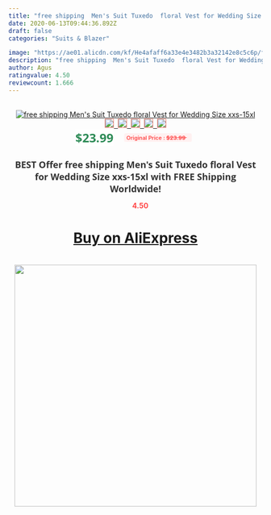 ```yaml
---
title: "free shipping  Men's Suit Tuxedo  floral Vest for Wedding Size xxs-15xl"
date: 2020-06-13T09:44:36.892Z
draft: false
categories: "Suits & Blazer"

image: "https://ae01.alicdn.com/kf/He4afaff6a33e4e3482b3a32142e8c5c6p/free-shipping-Men-s-Suit-Tuxedo-floral-Vest-for-Wedding-Size-xxs-15xl.jpg"
description: "free shipping  Men's Suit Tuxedo  floral Vest for Wedding Size xxs-15xl"
author: Agus
ratingvalue: 4.50
reviewcount: 1.666
---
```

<br>
<div style="text-align: center;">
<a href="https://s.click.aliexpress.com/e/_9GVT9F" target="_blank" rel="nofollow noopener noreferrer"><img alt="free shipping  Men's Suit Tuxedo  floral Vest for Wedding Size xxs-15xl" class="magnifier-image" src="https://ae01.alicdn.com/kf/He4afaff6a33e4e3482b3a32142e8c5c6p/free-shipping-Men-s-Suit-Tuxedo-floral-Vest-for-Wedding-Size-xxs-15xl.jpg_640x640.jpg">
<br>
<img style="border:1px solid salmon" src="https://ae01.alicdn.com/kf/He4afaff6a33e4e3482b3a32142e8c5c6p/free-shipping-Men-s-Suit-Tuxedo-floral-Vest-for-Wedding-Size-xxs-15xl.jpg_120x120.jpg">&nbsp;&nbsp;<img style="border:1px solid salmon" src="_120x120.jpg">&nbsp;&nbsp;<img style="border:1px solid salmon" src="_120x120.jpg">&nbsp;&nbsp;<img style="border:1px solid salmon" src="_120x120.jpg">&nbsp;&nbsp;<img style="border:1px solid salmon" src="_120x120.jpg"></a></div><br0>
<div style="text-align: center;"><span style="background-color: white; border: 0px; box-sizing: border-box; color: seagreen; display: inline-block; font-family: &quot;open sans&quot; , &quot;arial&quot; , &quot;helvetica&quot; , sans-serif , &quot;heiti&quot;; font-size: 24px; font-stretch: inherit; font-weight: 700; line-height: inherit; margin: 0px 10px 0px 0px; padding: 0px; vertical-align: middle;">$23.99 </span>
<span style="background: rgb(255 , 241 , 241); border-radius: 3px; border: 0px; box-sizing: border-box; color: #ff4747; display: inline-block; font-family: inherit; font-size: 12px; font-stretch: inherit; font-style: inherit; font-variant: inherit; font-weight: 600; line-height: inherit; margin: 0px; padding: 2px 5px; transform: scale(0.9); vertical-align: middle;">Original Price : <b style="text-decoration: line-through;">$23.99 </b> &nbsp;&nbsp;</span></div>
<h1 style="color: #333333; display: inline-block; font-family: &quot;open sans&quot; , &quot;arial&quot; , &quot;helvetica&quot; , sans-serif , &quot;heiti&quot;; font-size: 18px; font-stretch: inherit; font-weight: 700; text-align: center;">BEST Offer free shipping  Men's Suit Tuxedo  floral Vest for Wedding Size xxs-15xl with FREE Shipping Worldwide!</h1>
<div style="color: #ff4747; text-align: center;">
<img src="https://4.bp.blogspot.com/-M0ZcTcb-5uY/XleCXlxnR4I/AAAAAAAAAEc/OrjgMkXV1oMQFaCRZj5HQwOCBcu3w1FegCPcBGAYYCw/s1600/star.png" style="height: 15px;">&nbsp;<b>4.50</b></div>
<div class="button_cont" align="center"><a class="buynow_a" href="https://s.click.aliexpress.com/e/_9GVT9F" target="_blank" rel="nofollow noopener noreferrer"><H1>Buy on AliExpress</H1></a></div><br>
<div class="separator" style="clear: both; text-align: center;">
<img src="https://lh3.googleusercontent.com/-pTy5HemUv9M/XlePHvY0dAI/AAAAAAAAAE4/0nX5iRUoIWY8eMW9Dpxeirr157OZliDIgCLcBGAsYHQ/s1600/badge.gif" width="480">
</div>
